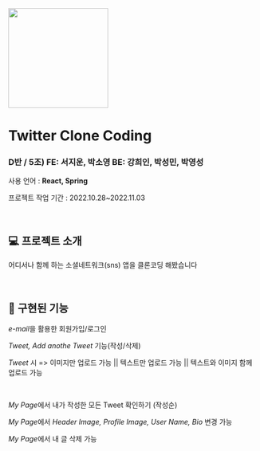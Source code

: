 <img src="https://search.pstatic.net/common/?src=http%3A%2F%2Fblogfiles.naver.net%2F20130122_106%2Ftensaiseung_1358842624770erdHE_PNG%2F%25C6%25AE%25C0%25A7%25C5%25CD.png&type=sc960_832" width="200" height="200"/>

<h1>Twitter Clone Coding</h1>
<h3>D반 / 5조) FE: 서지운, 박소영 BE: 강희인, 박성민, 박영성 </h3>
<p> 사용 언어 : <b>React, Spring</b></p>
<p> 프로젝트 작업 기간 : 2022.10.28~2022.11.03</p>
<br />
<h2>💻 프로젝트 소개</h2>
<p>어디서나 함께 하는 소셜네트워크(sns) 앱을 클론코딩 해봤습니다</p>
<br />
<h2>🚀 구현된 기능</h2>
<p><i>e-mail</i>을 활용한 회원가입/로그인</p>
<p><i>Tweet, Add anothe Tweet</i> 기능(작성/삭제)</p>
<p><i>Tweet</i> 시 => 이미지만 업로드 가능 || 텍스트만 업로드 가능 || 텍스트와 이미지 함께 업로드 가능</p>
<br />
<p><i>My Page</i>에서 내가 작성한 모든 Tweet 확인하기 (작성순)</p>
<p><i>My Page</i>에서 <i>Header Image, Profile Image, User Name, Bio</i> 변경 가능</p>
<p><i>My Page</i>에서 내 글 삭제 가능</p>
